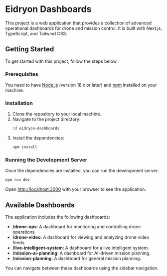 # Eidryon Dashboards

This project is a web application that provides a collection of advanced operational dashboards for drone and mission control. It is built with Next.js, TypeScript, and Tailwind CSS.

## Getting Started

To get started with this project, follow the steps below.

### Prerequisites

You need to have [Node.js](https://nodejs.org/en/) (version 18.x or later) and [npm](https://www.npmjs.com/) installed on your machine.

### Installation

1.  Clone the repository to your local machine.
2.  Navigate to the project directory:
    ```bash
    cd eidryon-dashboards
    ```
3.  Install the dependencies:
    ```bash
    npm install
    ```

### Running the Development Server

Once the dependencies are installed, you can run the development server:

```bash
npm run dev
```

Open [http://localhost:3000](http://localhost:3000) with your browser to see the application.

## Available Dashboards

The application includes the following dashboards:

-   **/drone-ops**: A dashboard for monitoring and controlling drone operations.
-   **/drone-video**: A dashboard for viewing and analyzing drone video feeds.
-   **/live-intelligent-system**: A dashboard for a live intelligent system.
-   **/mission-ai-planning**: A dashboard for AI-driven mission planning.
-   **/mission-planning**: A dashboard for general mission planning.

You can navigate between these dashboards using the sidebar navigation.
